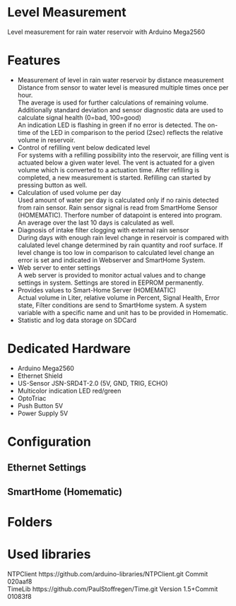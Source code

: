 # Level Measurement
Level measurement for rain water reservoir with Arduino Mega2560

<h1>Features</h1>
<ul><li>Measurement of level in rain water reservoir by distance measurement<br> 
        Distance from sensor to water level is measured multiple times once per hour.<br>
        The average is used for further calculations of remaining volume.<br>
        Additionally standard deviation and sensor diagnostic data are used to calculate signal health (0=bad, 100=good)<br>
        An indication LED is flashing in green if no error is detected. The on-time of the LED in comparison to the period (2sec) reflects the relative volume in reservoir.
  </li>
  <li>Control of refilling vent below dedicated level<br>
      For systems with a refilling possibility into the reservoir, are filling vent is actuated below a given water level.  
      The vent is actuated for a given volume which is converted to a actuation time. After refilling is completed, a new measurement is  started. Refilling can started by pressing button as well.    
  </li>
  <li>Calculation of used volume per day<br>
       Used amount of water per day is calculated only if no rainis detected from rain sensor. Rain sensor signal is read from SmartHome Sensor (HOMEMATIC). Therfore number of datapoint is entered into program.<br>An average over the last 10 days is calculated as well.</li>
  <li>Diagnosis of intake filter clogging with external rain sensor<br>During days with enough rain level change in reservoir is compared with calulated level change determined by rain quantity and roof surface. If level change is too low in comparison to calculated level change an error is set and indicated in Webserver and SmartHome System.</li>
  <li>Web server to enter settings<br>
      A web server is provided to monitor actual values and to change settings in system. Settings are stored in EEPROM permanently.</li>        
  <li>Provides values to Smart-Home Server (HOMEMATIC)<br>
      Actual volume in Liter, relative volume in Percent, Signal Health, Error state, Filter conditions are send to SmartHome system. A system variable with a specific name and unit has to be provided in Homematic.  </li>  
  <li>Statistic and log data storage on SDCard</li></ul>

<h1>Dedicated Hardware</h1>
<ul><li>Arduino Mega2560</li>
  <li>Ethernet Shield </li>
  <li>US-Sensor JSN-SRD4T-2.0 (5V, GND, TRIG, ECHO)</li>
  <li>Multicolor indication LED red/green</li>
  <li>OptoTriac</li>
  <li>Push Button 5V</li>
  <li>Power Supply 5V</li>
</ul>

<h1>Configuration</h1>
<h2>Ethernet Settings</h2>
<h2>SmartHome (Homematic)</h2>
<h1>Folders</h1>

<h1>Used libraries</h1>
NTPClient  https://github.com/arduino-libraries/NTPClient.git Commit 020aaf8<br>
TimeLib    https://github.com/PaulStoffregen/Time.git Version 1.5+Commit 01083f8
